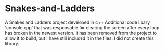 # Snakes-and-Ladders
A Snakes and Ladders project developed in c++
Additional code libary 'console.cpp' that was responsable for clearing the screen after every loop has broken in the newest version. It has been removed from the project to allow it to build, but I have still included it in the files. I did not create this library.
